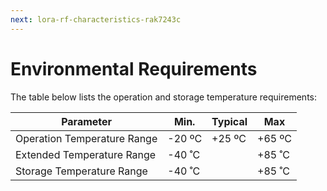 ```yaml
---
next: lora-rf-characteristics-rak7243c
---
```


# Environmental Requirements

The table below lists the operation and storage temperature requirements:

| Parameter | Min. | Typical | Max | 
| ---- | ---- | ---- | ---- | 
| Operation Temperature Range | -20 ºC | +25 ºC | +65 ºC | 
| Extended Temperature Range | -40 ˚C |  | +85 ˚C | 
| Storage Temperature Range | -40 ˚C |  | +85 ˚C | 


